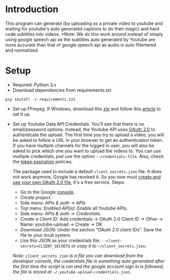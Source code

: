 Introduction
============
This program can generate (by uploading as a private video to youtube and waiting for youtube's auto generated captions to do their magic) and hard code subtitles into videos.
*Note: We do this work around instead of simply using google speech api as the subtitles auto generated by Youtube are more accurate than that of google speech api as audio is auto filtertered and normalized.

Setup
============
* Required: Python 3.x
* Download dependencies from requirements.txt
```
pip install -r requirements.txt
```
* Set up FFmpeg. If Windows, download this [zip](https://ffmpeg.zeranoe.com/builds/) and follow this [article](https://www.wikihow.com/Install-FFmpeg-on-Windows) to set it up.
* Set up Youtube Data API Credentials.
  You'll see that there is no email/password options. Instead, the Youtube API uses [OAuth 2.0](https://developers.google.com/accounts/docs/OAuth2) to authenticate the upload. The first time you try to upload a video, you will be asked to follow a URL in your browser to get an authentication token. If you have multiple channels for the logged in user, you will also be asked to pick which one you want to upload the videos to. You can use multiple credentials, just use the option ```--credentials-file```. Also, check the [token expiration](https://developers.google.com/youtube/v3/) policies.

  The package used to include a default ```client_secrets.json``` file. It does not work anymore, Google has revoked it. So you now must [create and use your own OAuth 2.0 file](https://developers.google.com/youtube/registering_an_application), it's a free service. Steps:

  * Go to the Google [console](https://console.developers.google.com/).
  * _Create project_.
  * Side menu: _APIs & auth_ -> _APIs_
  * Top menu: _Enabled API(s)_: Enable all Youtube APIs.
  * Side menu: _APIs & auth_ -> _Credentials_.
  * _Create a Client ID_: Add credentials -> OAuth 2.0 Client ID -> Other -> Name: youtube-upload -> Create -> OK
  * _Download JSON_: Under the section "OAuth 2.0 client IDs". Save the file to your local system. 
  * Use this JSON as your credentials file: `--client-secrets=CLIENT_SECRETS` or copy it to `~/client_secrets.json`.

  *Note: ```client_secrets.json``` is a file you can download from the developer console, the credentials file is something auto generated after the first time the script is run and the google account sign in is followed, the file is stored at ```~/.youtube-upload-credentials.json```.*
